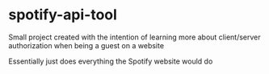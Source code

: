 # spotify-api-tool

Small project created with the intention of learning more about client/server authorization when being a guest on a website

Essentially just does everything the Spotify website would do
